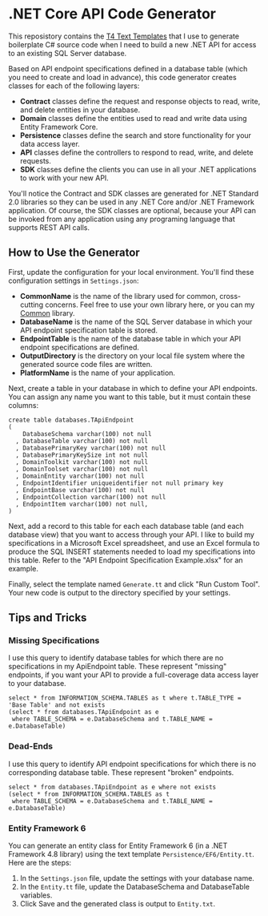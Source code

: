# .NET Core API Code Generator

This reposistory contains the [T4 Text Templates](https://learn.microsoft.com/en-us/visualstudio/modeling/code-generation-and-t4-text-templates) that I use to generate boilerplate C# source code when I need to build a new .NET API for access to an existing SQL Server database.

Based on API endpoint specifications defined in a database table (which you need to create and load in advance), this code generator creates classes for each of the following layers:

- **Contract** classes define the request and response objects to read, write, and delete entities in your database.
- **Domain** classes define the entities used to read and write data using Entity Framework Core.
- **Persistence** classes define the search and store functionality for your data access layer.
- **API** classes define the controllers to respond to read, write, and delete requests.
- **SDK** classes define the clients you can use in all your .NET applications to work with your new API.

You'll notice the Contract and SDK classes are generated for .NET Standard 2.0 libraries so they can be used in any .NET Core and/or .NET Framework application. Of course, the SDK classes are optional, because your API can be invoked from any application using any programing language that supports REST API calls.

## How to Use the Generator

First, update the configuration for your local environment. You'll find these configuration settings in `Settings.json`:

- **CommonName** is the name of the library used for common, cross-cutting concerns. Feel free to use your own library here, or you can my [Common](https://github.com/Daniel-Miller/Common) library.
- **DatabaseName** is the name of the SQL Server database in which your API endpoint specification table is stored.
- **EndpointTable** is the name of the database table in which your API endpoint specifications are defined.
- **OutputDirectory** is the directory on your local file system where the generated source code files are written.
- **PlatformName** is the name of your application.

Next, create a table in your database in which to define your API endpoints. You can assign any name you want to this table, but it must contain these columns:

```
create table databases.TApiEndpoint
(
    DatabaseSchema varchar(100) not null
  , DatabaseTable varchar(100) not null
  , DatabasePrimaryKey varchar(100) not null
  , DatabasePrimaryKeySize int not null
  , DomainToolkit varchar(100) not null
  , DomainToolset varchar(100) not null
  , DomainEntity varchar(100) not null
  , EndpointIdentifier uniqueidentifier not null primary key
  , EndpointBase varchar(100) not null
  , EndpointCollection varchar(100) not null
  , EndpointItem varchar(100) not null,
)
```

Next, add a record to this table for each each database table (and each database view) that you want to access through your API. I like to build my specifications in a Microsoft Excel spreadsheet, and use an Excel formula to produce the SQL INSERT statements needed to load my specifications into this table. Refer to the "API Endpoint Specification Example.xlsx" for an example.

Finally, select the template named `Generate.tt` and click "Run Custom Tool". Your new code is output to the directory specified by your settings.

## Tips and Tricks

### Missing Specifications

I use this query to identify database tables for which there are no specifications in my ApiEndpoint table. These represent "missing" endpoints, if you want your API to provide a full-coverage data access layer to your database.

```
select * from INFORMATION_SCHEMA.TABLES as t where t.TABLE_TYPE = 'Base Table' and not exists 
(select * from databases.TApiEndpoint as e
 where TABLE_SCHEMA = e.DatabaseSchema and t.TABLE_NAME = e.DatabaseTable)
```

### Dead-Ends

I use this query to identify API endpoint specifications for which there is no corresponding database table. These represent "broken" endpoints.

```
select * from databases.TApiEndpoint as e where not exists 
(select * from INFORMATION_SCHEMA.TABLES as t
 where TABLE_SCHEMA = e.DatabaseSchema and t.TABLE_NAME = e.DatabaseTable)
```

### Entity Framework 6

You can generate an entity class for Entity Framework 6 (in a .NET Framework 4.8 library) using the text template `Persistence/EF6/Entity.tt`. Here are the steps:

1. In the `Settings.json` file, update the settings with your database name.
2. In the `Entity.tt` file, update the DatabaseSchema and DatabaseTable variables.
3. Click Save and the generated class is output to `Entity.txt`.
